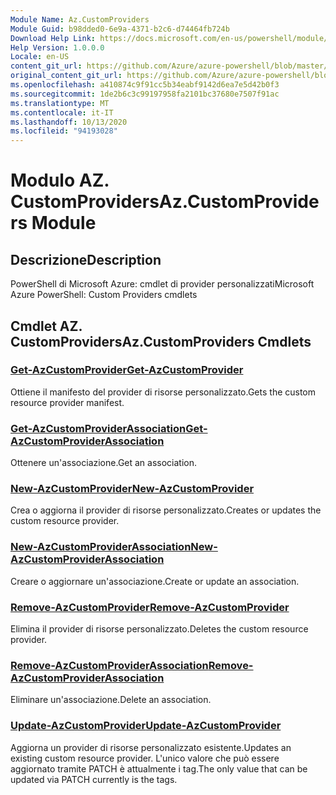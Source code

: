 ```yaml
---
Module Name: Az.CustomProviders
Module Guid: b98dded0-6e9a-4371-b2c6-d74464fb724b
Download Help Link: https://docs.microsoft.com/en-us/powershell/module/az.customproviders
Help Version: 1.0.0.0
Locale: en-US
content_git_url: https://github.com/Azure/azure-powershell/blob/master/src/CustomProviders/help/Az.CustomProviders.md
original_content_git_url: https://github.com/Azure/azure-powershell/blob/master/src/CustomProviders/help/Az.CustomProviders.md
ms.openlocfilehash: a410874c9f91cc5b34eabf9142d6ea7e5d42b0f3
ms.sourcegitcommit: 1de2b6c3c99197958fa2101bc37680e7507f91ac
ms.translationtype: MT
ms.contentlocale: it-IT
ms.lasthandoff: 10/13/2020
ms.locfileid: "94193028"
---
```

# <span data-ttu-id="84d5e-101">Modulo AZ. CustomProviders</span><span class="sxs-lookup"><span data-stu-id="84d5e-101">Az.CustomProviders Module</span></span>
## <span data-ttu-id="84d5e-102">Descrizione</span><span class="sxs-lookup"><span data-stu-id="84d5e-102">Description</span></span>
<span data-ttu-id="84d5e-103">PowerShell di Microsoft Azure: cmdlet di provider personalizzati</span><span class="sxs-lookup"><span data-stu-id="84d5e-103">Microsoft Azure PowerShell: Custom Providers cmdlets</span></span>

## <span data-ttu-id="84d5e-104">Cmdlet AZ. CustomProviders</span><span class="sxs-lookup"><span data-stu-id="84d5e-104">Az.CustomProviders Cmdlets</span></span>
### [<span data-ttu-id="84d5e-105">Get-AzCustomProvider</span><span class="sxs-lookup"><span data-stu-id="84d5e-105">Get-AzCustomProvider</span></span>](Get-AzCustomProvider.md)
<span data-ttu-id="84d5e-106">Ottiene il manifesto del provider di risorse personalizzato.</span><span class="sxs-lookup"><span data-stu-id="84d5e-106">Gets the custom resource provider manifest.</span></span>

### [<span data-ttu-id="84d5e-107">Get-AzCustomProviderAssociation</span><span class="sxs-lookup"><span data-stu-id="84d5e-107">Get-AzCustomProviderAssociation</span></span>](Get-AzCustomProviderAssociation.md)
<span data-ttu-id="84d5e-108">Ottenere un'associazione.</span><span class="sxs-lookup"><span data-stu-id="84d5e-108">Get an association.</span></span>

### [<span data-ttu-id="84d5e-109">New-AzCustomProvider</span><span class="sxs-lookup"><span data-stu-id="84d5e-109">New-AzCustomProvider</span></span>](New-AzCustomProvider.md)
<span data-ttu-id="84d5e-110">Crea o aggiorna il provider di risorse personalizzato.</span><span class="sxs-lookup"><span data-stu-id="84d5e-110">Creates or updates the custom resource provider.</span></span>

### [<span data-ttu-id="84d5e-111">New-AzCustomProviderAssociation</span><span class="sxs-lookup"><span data-stu-id="84d5e-111">New-AzCustomProviderAssociation</span></span>](New-AzCustomProviderAssociation.md)
<span data-ttu-id="84d5e-112">Creare o aggiornare un'associazione.</span><span class="sxs-lookup"><span data-stu-id="84d5e-112">Create or update an association.</span></span>

### [<span data-ttu-id="84d5e-113">Remove-AzCustomProvider</span><span class="sxs-lookup"><span data-stu-id="84d5e-113">Remove-AzCustomProvider</span></span>](Remove-AzCustomProvider.md)
<span data-ttu-id="84d5e-114">Elimina il provider di risorse personalizzato.</span><span class="sxs-lookup"><span data-stu-id="84d5e-114">Deletes the custom resource provider.</span></span>

### [<span data-ttu-id="84d5e-115">Remove-AzCustomProviderAssociation</span><span class="sxs-lookup"><span data-stu-id="84d5e-115">Remove-AzCustomProviderAssociation</span></span>](Remove-AzCustomProviderAssociation.md)
<span data-ttu-id="84d5e-116">Eliminare un'associazione.</span><span class="sxs-lookup"><span data-stu-id="84d5e-116">Delete an association.</span></span>

### [<span data-ttu-id="84d5e-117">Update-AzCustomProvider</span><span class="sxs-lookup"><span data-stu-id="84d5e-117">Update-AzCustomProvider</span></span>](Update-AzCustomProvider.md)
<span data-ttu-id="84d5e-118">Aggiorna un provider di risorse personalizzato esistente.</span><span class="sxs-lookup"><span data-stu-id="84d5e-118">Updates an existing custom resource provider.</span></span>
<span data-ttu-id="84d5e-119">L'unico valore che può essere aggiornato tramite PATCH è attualmente i tag.</span><span class="sxs-lookup"><span data-stu-id="84d5e-119">The only value that can be updated via PATCH currently is the tags.</span></span>

